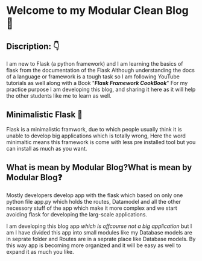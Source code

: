 # Welcome to my Modular Clean Blog :wave:

## Discription: :point_down:
I am new to Flask (a python framework) and I am learning the basics of flask from the documentation of the Flask Although understanding the docs of a language or framework is a tough task so I am following YouTube tutorials as well along with a Book "***Flask Framework CookBook***" 
For my practice purpose I am developing this blog, and sharing it here as it will help the other students like me to learn as well. 

## Minimalistic Flask :thought_balloon:
Flask is a minimalistic framwork, due to which people usually think it is unable to develop big applications which is totally wrong, Here the word minimaltic means this framework is come with less pre installed tool but you can install as much as you want.

## What is mean by Modular Blog?What is mean by Modular Blog:question:
Mostly developers develop app with the flask which based on only one python file app.py which holds the routes, Datamodel and all the other necessory stuff of the app which make it more complex and we start avoiding flask for developing the larg-scale applications.

I am developing this blog app *which is offcourse not a big application* but I am I have divided this app into small modules like my Database models are in seprate folder and Routes are in a seprate place like Database models.
By this way app is becoming more organized and it will be easy as well to expand it as much you like. 